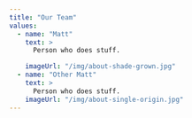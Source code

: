 ```yaml
---
title: "Our Team"
values:
  - name: "Matt"
    text: >
      Person who does stuff.

    imageUrl: "/img/about-shade-grown.jpg"
  - name: "Other Matt"
    text: >
      Person who does stuff.
    imageUrl: "/img/about-single-origin.jpg"
---
```

